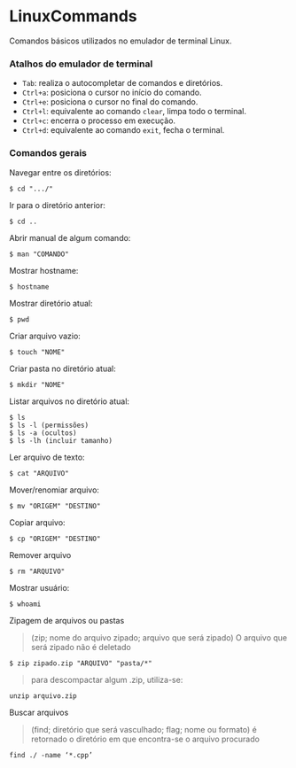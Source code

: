 # LinuxCommands
Comandos básicos utilizados no emulador de terminal Linux.

### Atalhos do emulador de terminal
- `Tab`: realiza o autocompletar de comandos e diretórios.
- `Ctrl+a`: posiciona o cursor no início do comando.
- `Ctrl+e`: posiciona o cursor no final do comando.
- `Ctrl+l`: equivalente ao comando `clear`, limpa todo o terminal.
- `Ctrl+c`: encerra o processo em execução.
- `Ctrl+d`: equivalente ao comando `exit`, fecha o terminal.

### Comandos gerais

Navegar entre os diretórios:
```
$ cd ".../"
```

Ir para o diretório anterior:
```
$ cd ..
```

Abrir manual de algum comando:
```
$ man "COMANDO"
```

Mostrar hostname:
```
$ hostname
```

Mostrar diretório atual:
```
$ pwd
```

Criar arquivo vazio:
```
$ touch "NOME"
```

Criar pasta no diretório atual:
```
$ mkdir "NOME"
```


Listar arquivos no diretório atual:
```
$ ls
$ ls -l (permissões)
$ ls -a (ocultos)
$ ls -lh (incluir tamanho)
```

Ler arquivo de texto:
```
$ cat "ARQUIVO"
```

Mover/renomiar arquivo:
```
$ mv "ORIGEM" "DESTINO"
```

Copiar arquivo:
```
$ cp "ORIGEM" "DESTINO"
```

Remover arquivo
```
$ rm "ARQUIVO"
```

Mostrar usuário:
```
$ whoami
```

Zipagem de arquivos ou pastas 
> (zip; nome do arquivo zipado; arquivo que será zipado)
> O arquivo que será zipado não é deletado

```
$ zip zipado.zip "ARQUIVO" "pasta/*"
```
> para descompactar algum .zip, utiliza-se:
```
unzip arquivo.zip
```

Buscar arquivos
> (find; diretório que será vasculhado; flag; nome ou formato)
> é retornado o diretório em que encontra-se o arquivo procurado
 
```
find ./ -name ‘*.cpp’
```
